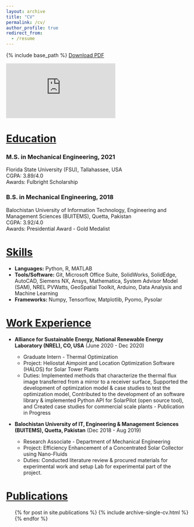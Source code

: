```yaml
---
layout: archive
title: "CV"
permalink: /cv/
author_profile: true
redirect_from:
  - /resume
---
```


{% include base_path %}
[Download PDF](https://github.com/kashifliaqat/kashifliaqat.github.io/raw/master/files/Kashif_s_Resume.pdf)

<embed src="https://kashifliaqat.github.io/raw/master/files/Kashif_s_Resume.pdf" type="application/pdf" />

<ins>Education</ins>
======
### M.S. in Mechanical Engineering, 2021 <br>
Florida State University (FSU), Tallahassee, USA <br>
CGPA: 3.89/4.0 <br>
Awards: Fulbright Scholarship
### B.S. in Mechanical Engineering, 2018 <br>
Balochistan University of Information Technology, Engineering and Management Sciences (BUITEMS), Quetta, Pakistan <br>
CGPA: 3.92/4.0 <br>
Awards: Presidential Award - Gold Medalist <br>


<ins>Skills</ins>
======
* **Languages:** Python, R, MATLAB
* **Tools/Software:** Git, Microsoft Office Suite, SolidWorks, SolidEdge, AutoCAD, Siemens NX, Ansys, Mathematica, System Advisor Model (SAM), NREL PVWatts, GeoSpatial Toolkit, Arduino, Data Analysis and Machine Learning
* **Frameworks:** Numpy, Tensorflow, Matplotlib, Pyomo, Pysolar


<ins>Work Experience</ins>
======
* **Alliance for Sustainable Energy, National Renewable Energy Laboratory (NREL), CO, USA**   (June 2020 - Dec 2020)
  * Graduate Intern - Thermal Optimization
  * Project: Heliostat Aimpoint and Location Optimization Software (HALOS) for Solar Tower Plants
  * Duties: Implemented methods that characterize the thermal flux image transferred from a mirror to a receiver surface, Supported the development of optimization model & case studies to test the optimization model, Contributed to the development of an software library & implemented Python API for SolarPilot (open source tool), and Created case studies for commercial scale plants - Publication in Progress

* **Balochistan University of IT, Engineering & Management Sciences (BUITEMS), Quetta, Pakistan**   (Dec 2018 - Aug 2019)
  * Research Associate - Department of Mechanical Engineering
  * Project: Efficiency Enhancement of a Concentrated Solar Collector using Nano-Fluids
  * Duties: Conducted literature review & procured materials for experimental work and setup Lab for experimental part of the project.


<ins>Publications</ins>
======
  <ul>{% for post in site.publications %}
    {% include archive-single-cv.html %}
  {% endfor %}</ul>

<!--Talks
======
  <ul>{% for post in site.talks %}
    {% include archive-single-talk-cv.html %}
  {% endfor %}</ul>-->
  
<!--Teaching
======
  <ul>{% for post in site.teaching %}
    {% include archive-single-cv.html %}
  {% endfor %}</ul>-->
  
<!--Service and leadership
======
* Currently signed in to 43 different slack teams-->
